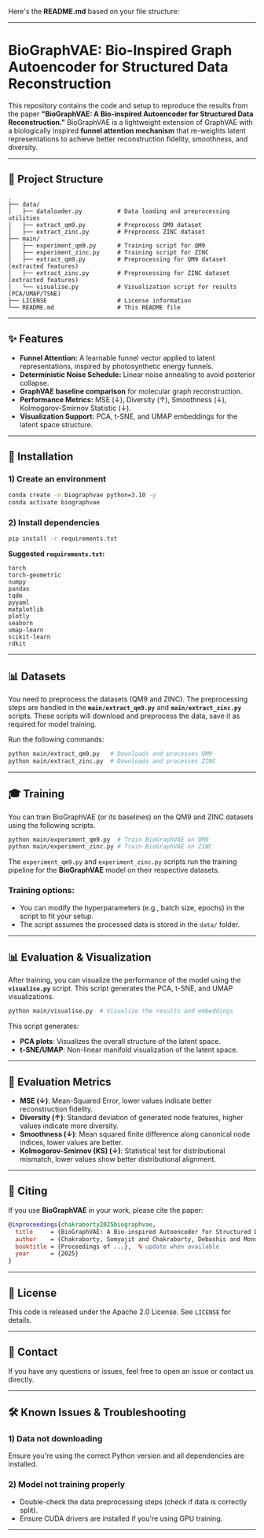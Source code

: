 Here's the **README.md** based on your file structure:

---

# BioGraphVAE: Bio-Inspired Graph Autoencoder for Structured Data Reconstruction

This repository contains the code and setup to reproduce the results from the paper **"BioGraphVAE: A Bio-inspired Autoencoder for Structured Data Reconstruction."**
BioGraphVAE is a lightweight extension of GraphVAE with a biologically inspired **funnel attention mechanism** that re-weights latent representations to achieve better reconstruction fidelity, smoothness, and diversity.

---

## 📁 Project Structure

```
.
├── data/
│   ├── dataloader.py          # Data loading and preprocessing utilities
│   ├── extract_qm9.py         # Preprocess QM9 dataset
│   ├── extract_zinc.py        # Preprocess ZINC dataset
├── main/
│   ├── experiment_qm9.py      # Training script for QM9
│   ├── experiment_zinc.py     # Training script for ZINC
│   ├── extract_qm9.py         # Preprocessing for QM9 dataset (extracted features)
│   ├── extract_zinc.py        # Preprocessing for ZINC dataset (extracted features)
│   └── visualise.py           # Visualization script for results (PCA/UMAP/TSNE)
├── LICENSE                    # License information
└── README.md                  # This README file
```

---

## ✨ Features

* **Funnel Attention:** A learnable funnel vector applied to latent representations, inspired by photosynthetic energy funnels.
* **Deterministic Noise Schedule:** Linear noise annealing to avoid posterior collapse.
* **GraphVAE baseline comparison** for molecular graph reconstruction.
* **Performance Metrics:** MSE (↓), Diversity (↑), Smoothness (↓), Kolmogorov-Smirnov Statistic (↓).
* **Visualization Support:** PCA, t-SNE, and UMAP embeddings for the latent space structure.

---

## 🚀 Installation

### 1) Create an environment

```bash
conda create -n biographvae python=3.10 -y
conda activate biographvae
```

### 2) Install dependencies

```bash
pip install -r requirements.txt
```

**Suggested `requirements.txt`:**

```
torch
torch-geometric
numpy
pandas
tqdm
pyyaml
matplotlib
plotly
seaborn
umap-learn
scikit-learn
rdkit
```

---

## 📊 Datasets

You need to preprocess the datasets (QM9 and ZINC). The preprocessing steps are handled in the **`main/extract_qm9.py`** and **`main/extract_zinc.py`** scripts. These scripts will download and preprocess the data, save it as required for model training.

Run the following commands:

```bash
python main/extract_qm9.py   # Downloads and processes QM9
python main/extract_zinc.py  # Downloads and processes ZINC
```

---

## 🎓 Training

You can train BioGraphVAE (or its baselines) on the QM9 and ZINC datasets using the following scripts.

```bash
python main/experiment_qm9.py  # Train BioGraphVAE on QM9
python main/experiment_zinc.py # Train BioGraphVAE on ZINC
```

The `experiment_qm9.py` and `experiment_zinc.py` scripts run the training pipeline for the **BioGraphVAE** model on their respective datasets.

### Training options:

* You can modify the hyperparameters (e.g., batch size, epochs) in the script to fit your setup.
* The script assumes the processed data is stored in the `data/` folder.

---

## 📊 Evaluation & Visualization

After training, you can visualize the performance of the model using the **`visualise.py`** script. This script generates the PCA, t-SNE, and UMAP visualizations.

```bash
python main/visualise.py  # Visualize the results and embeddings
```

This script generates:

* **PCA plots**: Visualizes the overall structure of the latent space.
* **t-SNE/UMAP**: Non-linear manifold visualization of the latent space.

---



## 🔑 Evaluation Metrics

* **MSE (↓)**: Mean-Squared Error, lower values indicate better reconstruction fidelity.
* **Diversity (↑)**: Standard deviation of generated node features, higher values indicate more diversity.
* **Smoothness (↓)**: Mean squared finite difference along canonical node indices, lower values are better.
* **Kolmogorov-Smirnov (KS) (↓)**: Statistical test for distributional mismatch, lower values show better distributional alignment.

---

## 📄 Citing

If you use **BioGraphVAE** in your work, please cite the paper:

```bibtex
@inproceedings{chakraborty2025biographvae,
  title     = {BioGraphVAE: A Bio-inspired Autoencoder for Structured Data Reconstruction},
  author    = {Chakraborty, Somyajit and Chakraborty, Debashis and Mondal, Khokan and Jana, Angshuman and Gayen, Avijit},
  booktitle = {Proceedings of ...},  % update when available
  year      = {2025}
}
```

---

## 📑 License

This code is released under the Apache 2.0 License. See `LICENSE` for details.

---

## 🤝 Contact

If you have any questions or issues, feel free to open an issue or contact us directly.

---

## 🛠 Known Issues & Troubleshooting

### 1) **Data not downloading**

Ensure you're using the correct Python version and all dependencies are installed.

### 2) **Model not training properly**

* Double-check the data preprocessing steps (check if data is correctly split).
* Ensure CUDA drivers are installed if you're using GPU training.

---
